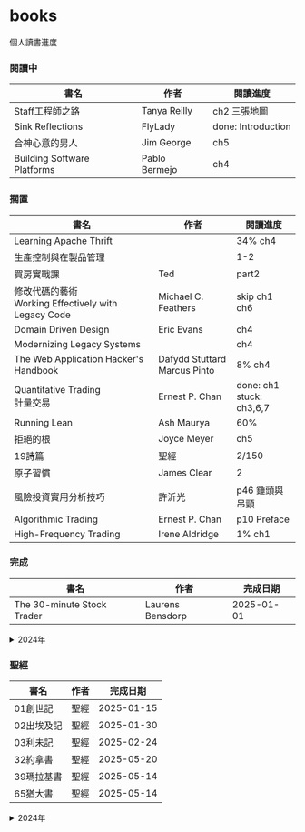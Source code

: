 # books
個人讀書進度

### 閱讀中
|書名|作者|閱讀進度|
|----|----|----|
|Staff工程師之路|Tanya Reilly|ch2 三張地圖|
|Sink Reflections|FlyLady|done: Introduction|
|合神心意的男人|Jim George|ch5|
|Building Software Platforms|Pablo Bermejo|ch4|

### 擱置
|書名|作者|閱讀進度|
|----|----|----|
|Learning Apache Thrift||34% ch4|
|生產控制與在製品管理||1-2|
|買房實戰課|Ted|part2|
|修改代碼的藝術<br>Working Effectively with Legacy Code|Michael C. Feathers|skip ch1<br>ch6|
|Domain Driven Design|Eric Evans|ch4|
|Modernizing Legacy Systems||ch4|
|The Web Application Hacker's Handbook|Dafydd Stuttard<br>Marcus Pinto|8% ch4|
|Quantitative Trading<br>計量交易|Ernest P. Chan|done: ch1<br>stuck: ch3,6,7|
|Running Lean|Ash Maurya|60%|
|拒絕的根|Joyce Meyer|ch5|
|19詩篇|聖經|2/150|
|原子習慣|James Clear|2|
|風險投資實用分析技巧|許沂光|p46 錘頭與吊頸|
|Algorithmic Trading|Ernest P. Chan|p10 Preface|
|High-Frequency Trading|Irene Aldridge|1% ch1|

### 完成

|書名|作者|完成日期|
|----|----|----|
|The 30-minute Stock Trader|Laurens Bensdorp|2025-01-01|

<details>
  <summary>2024年</summary>

|書名|作者|完成日期|
|----|----|----|
|程式交易快穩準|蔡嘉民|2024-12-15|
|離開公司,我過得還不錯|劉揚銘|2024-11-19|
|程式交易的理論與實踐|蔡嘉民|2024-11-08|
|反市場：JG股市操作原理|JG|2024-07-14|

</details>


### 聖經

|書名|作者|完成日期|
|----|----|----|
|01創世記|聖經|2025-01-15|
|02出埃及記|聖經|2025-01-30|
|03利未記|聖經|2025-02-24|
|32約拿書|聖經|2025-05-20|
|39瑪拉基書|聖經|2025-05-14|
|65猶大書|聖經|2025-05-14|

<details>
  <summary>2024年</summary>
  
|書名|作者|完成日期|
|----|----|----|
|63約翰二書|聖經|2024-12-03|
|61彼得後書|聖經|2024-11-25|
|60彼得前書|聖經|2024-11-22|

</details>


